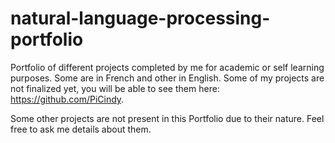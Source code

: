 # natural-language-processing-portfolio

Portfolio of different projects completed by me for academic or self learning purposes.
Some are in French and other in English.
Some of my projects are not finalized yet, you will be able to see them here: https://github.com/PiCindy.

Some other projects are not present in this Portfolio due to their nature. Feel free to ask me details about them.
